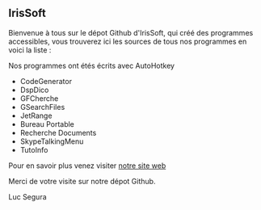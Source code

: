 ## IrisSoft

Bienvenue à tous sur le dépot Github d'IrisSoft, qui créé des programmes accessibles, vous trouverez ici les sources de tous nos programmes en voici la liste :

Nos programmes ont étés écrits avec AutoHotkey 

* CodeGenerator
* DspDico
* GFCherche
* GSearchFiles
* JetRange
* Bureau Portable
* Recherche Documents
* SkypeTalkingMenu
* TutoInfo

Pour en savoir plus venez visiter [notre site web](http://www.irissoft.fr.nf)

Merci de votre visite sur notre dépot Github.

Luc Segura
